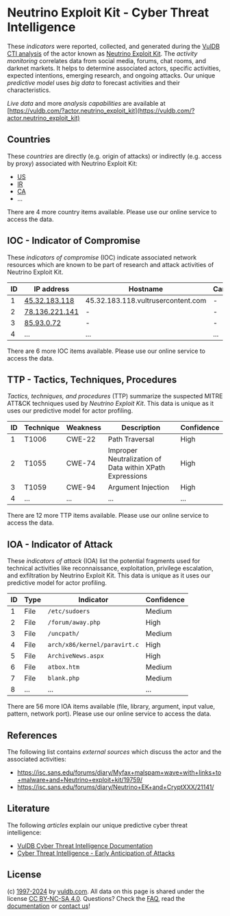 # Neutrino Exploit Kit - Cyber Threat Intelligence

These _indicators_ were reported, collected, and generated during the [VulDB CTI analysis](https://vuldb.com/?kb.cti) of the actor known as [Neutrino Exploit Kit](https://vuldb.com/?actor.neutrino_exploit_kit). The _activity monitoring_ correlates data from social media, forums, chat rooms, and darknet markets. It helps to determine associated actors, specific activities, expected intentions, emerging research, and ongoing attacks. Our unique _predictive model_ uses _big data_ to forecast activities and their characteristics.

_Live data_ and more _analysis capabilities_ are available at [https://vuldb.com/?actor.neutrino_exploit_kit](https://vuldb.com/?actor.neutrino_exploit_kit)

## Countries

These _countries_ are directly (e.g. origin of attacks) or indirectly (e.g. access by proxy) associated with Neutrino Exploit Kit:

* [US](https://vuldb.com/?country.us)
* [IR](https://vuldb.com/?country.ir)
* [CA](https://vuldb.com/?country.ca)
* ...

There are 4 more country items available. Please use our online service to access the data.

## IOC - Indicator of Compromise

These _indicators of compromise_ (IOC) indicate associated network resources which are known to be part of research and attack activities of Neutrino Exploit Kit.

ID | IP address | Hostname | Campaign | Confidence
-- | ---------- | -------- | -------- | ----------
1 | [45.32.183.118](https://vuldb.com/?ip.45.32.183.118) | 45.32.183.118.vultrusercontent.com | - | Medium
2 | [78.136.221.141](https://vuldb.com/?ip.78.136.221.141) | - | - | High
3 | [85.93.0.72](https://vuldb.com/?ip.85.93.0.72) | - | - | High
4 | ... | ... | ... | ...

There are 6 more IOC items available. Please use our online service to access the data.

## TTP - Tactics, Techniques, Procedures

_Tactics, techniques, and procedures_ (TTP) summarize the suspected MITRE ATT&CK techniques used by _Neutrino Exploit Kit_. This data is unique as it uses our predictive model for actor profiling.

ID | Technique | Weakness | Description | Confidence
-- | --------- | -------- | ----------- | ----------
1 | T1006 | CWE-22 | Path Traversal | High
2 | T1055 | CWE-74 | Improper Neutralization of Data within XPath Expressions | High
3 | T1059 | CWE-94 | Argument Injection | High
4 | ... | ... | ... | ...

There are 12 more TTP items available. Please use our online service to access the data.

## IOA - Indicator of Attack

These _indicators of attack_ (IOA) list the potential fragments used for technical activities like reconnaissance, exploitation, privilege escalation, and exfiltration by Neutrino Exploit Kit. This data is unique as it uses our predictive model for actor profiling.

ID | Type | Indicator | Confidence
-- | ---- | --------- | ----------
1 | File | `/etc/sudoers` | Medium
2 | File | `/forum/away.php` | High
3 | File | `/uncpath/` | Medium
4 | File | `arch/x86/kernel/paravirt.c` | High
5 | File | `ArchiveNews.aspx` | High
6 | File | `atbox.htm` | Medium
7 | File | `blank.php` | Medium
8 | ... | ... | ...

There are 56 more IOA items available (file, library, argument, input value, pattern, network port). Please use our online service to access the data.

## References

The following list contains _external sources_ which discuss the actor and the associated activities:

* https://isc.sans.edu/forums/diary/Myfax+malspam+wave+with+links+to+malware+and+Neutrino+exploit+kit/19759/
* https://isc.sans.edu/forums/diary/Neutrino+EK+and+CryptXXX/21141/

## Literature

The following _articles_ explain our unique predictive cyber threat intelligence:

* [VulDB Cyber Threat Intelligence Documentation](https://vuldb.com/?kb.cti)
* [Cyber Threat Intelligence - Early Anticipation of Attacks](https://www.scip.ch/en/?labs.20201022)

## License

(c) [1997-2024](https://vuldb.com/?kb.changelog) by [vuldb.com](https://vuldb.com/?kb.about). All data on this page is shared under the license [CC BY-NC-SA 4.0](https://creativecommons.org/licenses/by-nc-sa/4.0/). Questions? Check the [FAQ](https://vuldb.com/?kb.faq), read the [documentation](https://vuldb.com/?kb) or [contact us](https://vuldb.com/?contact)!
